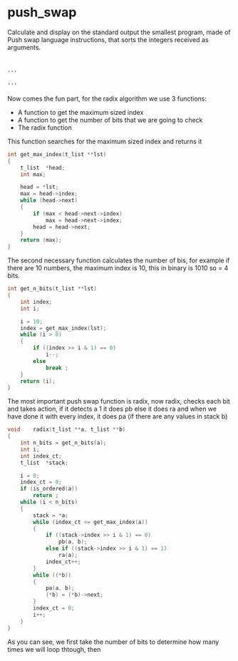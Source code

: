 # push_swap
Calculate and display on the standard output the smallest program, made of Push swap language instructions, that sorts the integers received as arguments.
```


'''

'''

```
Now comes the fun part, for the radix algorithm we use 3 functions:

- A function to get the maximum sized index
- A function to get the number of bits that we are going to check
- The radix function

This function searches for the maximum sized index and returns it

```c
int	get_max_index(t_list **lst)
{
	t_list	*head;
	int	max;

	head = *lst;
	max = head->index;
	while (head->next)
	{
		if (max < head->next->index)
			max = head->next->index;
		head = head->next;
	}
	return (max);
}
```

The second necessary function calculates the number of bis, for example if there are 10 numbers, the maximum index is 10, this in binary is 1010 so = 4 bits.

```c
int	get_n_bits(t_list **lst)
{
	int	index;
	int	i;

	i = 10;
	index = get_max_index(lst);
	while (i > 0)
	{
		if ((index >> i & 1) == 0)
			i--;
		else
			break ;
	}
	return (i);
}
```

The most important push swap function is radix, now radix, checks each bit and takes action, if it detects a 1 it does pb else it does ra and when we have done it with every index, it does pa (if there are any values in stack b)

```c
void	radix(t_list **a, t_list **b)
{
	int	n_bits = get_n_bits(a);
	int	i;
	int	index_ct;
	t_list	*stack;

	i = 0;
	index_ct = 0;
	if (is_ordered(a))
		return ;
	while (i < n_bits)
	{
		stack = *a;
		while (index_ct <= get_max_index(a))
		{
			if ((stack->index >> i & 1) == 0)
				pb(a, b);
			else if ((stack->index >> i & 1) == 1)
				ra(a);
			index_ct++;
		}
		while ((*b))
		{
			pa(a, b);
			(*b) = (*b)->next;
		}
		index_ct = 0;
		i++;
	}
}
```

As you can see, we first take the number of bits to determine how many times we will loop thtough, then